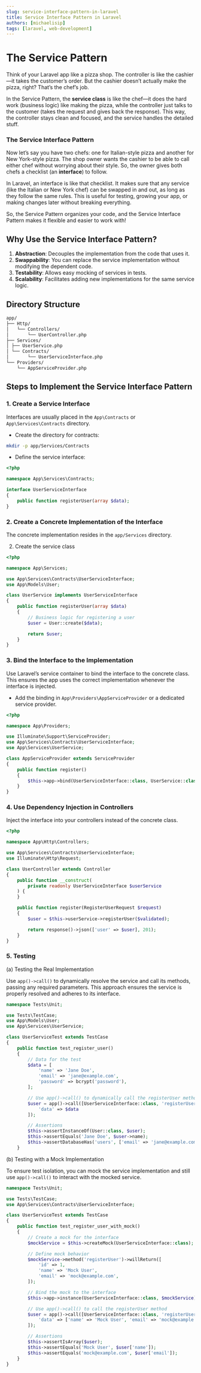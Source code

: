 ```yaml
---
slug: service-interface-pattern-in-laravel
title: Service Interface Pattern in Laravel
authors: [michaelisip]
tags: [laravel, web-development]
---
```


# The Service Pattern

Think of your Laravel app like a pizza shop. The controller is like the cashier—it takes the customer’s order. But the cashier doesn’t actually make the pizza, right? That’s the chef’s job.

In the Service Pattern, the **service class** is like the chef—it does the hard work (business logic) like making the pizza, while the controller just talks to the customer (takes the request and gives back the response). This way, the controller stays clean and focused, and the service handles the detailed stuff.

### The Service Interface Pattern

Now let’s say you have two chefs: one for Italian-style pizza and another for New York-style pizza. The shop owner wants the cashier to be able to call either chef without worrying about their style. So, the owner gives both chefs a checklist (an **interface**) to follow.

In Laravel, an interface is like that checklist. It makes sure that any service (like the Italian or New York chef) can be swapped in and out, as long as they follow the same rules. This is useful for testing, growing your app, or making changes later without breaking everything.

So, the Service Pattern organizes your code, and the Service Interface Pattern makes it flexible and easier to work with!

## Why Use the Service Interface Pattern?

1. **Abstraction**: Decouples the implementation from the code that uses it.
2. **Swappability**: You can replace the service implementation without modifying the dependent code.
3. **Testability**: Allows easy mocking of services in tests.
4. **Scalability**: Facilitates adding new implementations for the same service logic.

## Directory Structure

```markdown
app/
├── Http/
│   └── Controllers/
│       └── UserController.php
├── Services/
│ ├── UserService.php
│ └── Contracts/
│       └── UserServiceInterface.php
└── Providers/
    └── AppServiceProvider.php
```

## Steps to Implement the Service Interface Pattern

### 1. Create a Service Interface

Interfaces are usually placed in the `App\Contracts` or `App\Services\Contracts` directory.

- Create the directory for contracts:

```bash
mkdir -p app/Services/Contracts
```

- Define the service interface:

```php
<?php

namespace App\Services\Contracts;

interface UserServiceInterface
{
    public function registerUser(array $data);
}
```

### 2. Create a Concrete Implementation of the Interface

The concrete implementation resides in the `app/Services` directory.

2. Create the service class

```php
<?php

namespace App\Services;

use App\Services\Contracts\UserServiceInterface;
use App\Models\User;

class UserService implements UserServiceInterface
{
    public function registerUser(array $data)
    {
        // Business logic for registering a user
        $user = User::create($data);

        return $user;
    }
}
```

### 3. Bind the Interface to the Implementation

Use Laravel’s service container to bind the interface to the concrete class. This ensures the app uses the correct implementation whenever the interface is injected.

- Add the binding in `App\Providers\AppServiceProvider` or a dedicated service provider.

```php
<?php

namespace App\Providers;

use Illuminate\Support\ServiceProvider;
use App\Services\Contracts\UserServiceInterface;
use App\Services\UserService;

class AppServiceProvider extends ServiceProvider
{
    public function register()
    {
        $this->app->bind(UserServiceInterface::class, UserService::class);
    }
}
```

### 4. Use Dependency Injection in Controllers

Inject the interface into your controllers instead of the concrete class.

```php
<?php

namespace App\Http\Controllers;

use App\Services\Contracts\UserServiceInterface;
use Illuminate\Http\Request;

class UserController extends Controller
{
    public function __construct(
        private readonly UserServiceInterface $userService
    ) {
    }

    public function register(RegisterUserRequest $request)
    {
        $user = $this->userService->registerUser($validated);

        return response()->json(['user' => $user], 201);
    }
}

```

### 5. Testing

(a) Testing the Real Implementation

Use `app()->call()` to dynamically resolve the service and call its methods, passing any required parameters. This approach ensures the service is properly resolved and adheres to its interface.

```php
namespace Tests\Unit;

use Tests\TestCase;
use App\Models\User;
use App\Services\UserService;

class UserServiceTest extends TestCase
{
    public function test_register_user()
    {
        // Data for the test
        $data = [
            'name' => 'Jane Doe',
            'email' => 'jane@example.com',
            'password' => bcrypt('password'),
        ];

        // Use app()->call() to dynamically call the registerUser method
        $user = app()->call([UserServiceInterface::class, 'registerUser'], [
            'data' => $data
        ]);

        // Assertions
        $this->assertInstanceOf(User::class, $user);
        $this->assertEquals('Jane Doe', $user->name);
        $this->assertDatabaseHas('users', ['email' => 'jane@example.com']);
    }
```

(b) Testing with a Mock Implementation

To ensure test isolation, you can mock the service implementation and still use `app()->call()` to interact with the mocked service.

```php
namespace Tests\Unit;

use Tests\TestCase;
use App\Services\Contracts\UserServiceInterface;

class UserServiceTest extends TestCase
{
    public function test_register_user_with_mock()
    {
        // Create a mock for the interface
        $mockService = $this->createMock(UserServiceInterface::class);

        // Define mock behavior
        $mockService->method('registerUser')->willReturn([
            'id' => 1,
            'name' => 'Mock User',
            'email' => 'mock@example.com',
        ]);

        // Bind the mock to the interface
        $this->app->instance(UserServiceInterface::class, $mockService);

        // Use app()->call() to call the registerUser method
        $user = app()->call([UserServiceInterface::class, 'registerUser'], [
            'data' => ['name' => 'Mock User', 'email' => 'mock@example.com', 'password' => 'password'],
        ]);

        // Assertions
        $this->assertIsArray($user);
        $this->assertEquals('Mock User', $user['name']);
        $this->assertEquals('mock@example.com', $user['email']);
    }
}
```
